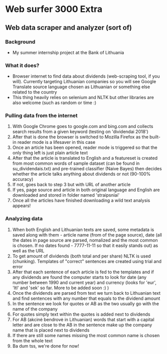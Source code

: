 # Web surfer 3000 Extra

## Web data scraper and analyzer (sort of)

### Background
* My summer internship project at the Bank of Lithuania

### What it does?
* Browser internet to find data about dividends (web-scraping tool, if you will). Currently targeting Lithuanian companies so you will see Google Translate source language chosen as Lithuanian or something else related to the country
* This thing heavily relies on selenium and NLTK but other libraries are also welcome (such as random or time :)

### Pulling data from the internet
1. With Google Chrome goes to google.com and bing.com and collects search results from a given keyword (testing on 'dividendai 2018')
2. After that is done the browser is switched to Mozilla Firefox as the built-in reader mode is a lifesaver in this case
3. Once an article has been opened, reader mode is triggered so that the only thing left is just plain article text
4. After that the article is translated to English and a featureset is created from most common words of sample dataset (can be found in su_dividendais.txt) and pre-trained classifier (Naive Bayes) then decides whether the article talks anything about dividends or not (90-100% accuracy)
5. If not, goes back to step 3 but with URL of another article
5. If yes, page source and article in both original language and English are downloaded and stored in folder named 'straipsniai'
6. Once all the articles have finished downloading a wild text analysis appears!

### Analyzing data
1. When both English and Lithuanian texts are saved, some metadata is saved along with them - article name (from <head><title>Name</title><head> of the page source), date (all the dates in page source are parsed, nomalized and the most common is chosen. If no dates found - 7777-11-11 so that it easily stands out) as well as the URL
2. To get amount of dividends (both total and per share) NLTK is used (chunking). Templates of "correct" sentences are created using trial and error
3. After that each sentence of each article is fed to the templates and if any dividends are found the computer starts to look for date (any number between 1990 and current year) and currency (looks for 'eur', 'ltl' and 'sek' so far. More to be added soon :) )
4. Once the dividends are parsed from text we turn back to Lithuanian text and find sentences with any number that equals to the dividend amount
5. In the sentence we look for quotes or AB as the two usually go with the name of the company
6. For quotes simply text within the quotes is added next to dividends
7. For AB (akcinė bendrovė in Lithuanian) words that start with a capital letter and are close to the AB in the sentence make up the company name that is placed next to dividends
8. If there are still some names missing the most common name is chosen from the whole text
9. Ba dum tss, we're done for now!
